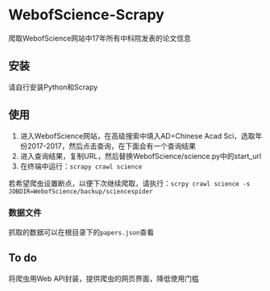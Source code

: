 # WebofScience-Scrapy

爬取WebofScience网站中17年所有中科院发表的论文信息

## 安装

请自行安装Python和Scrapy

## 使用


1. 进入WebofScience网站，在高级搜索中填入AD=Chinese Acad Sci，选取年份2017-2017，然后点击查询，在下面会有一个查询结果
2. 进入查询结果，复制URL，然后替换WebofScience/science.py中的start_url
3. 在终端中运行：`scrapy crawl science `

若希望爬虫设置断点，以便下次继续爬取，请执行：`scrpy crawl science -s JOBDIR=WebofScience/backup/sciencespider`


### 数据文件

抓取的数据可以在根目录下的`papers.json`查看

## To do

将爬虫用Web API封装，提供爬虫的网页界面，降低使用门槛


